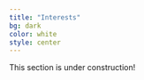 ```yaml
---
title: "Interests"
bg: dark
color: white
style: center
---
```


This section is under construction!

